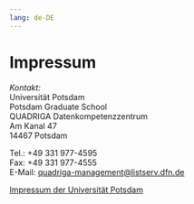 ```yaml
---
lang: de-DE
---
```

# Impressum

*Kontakt:*<br>
Universität Potsdam<br>
Potsdam Graduate School<br>
QUADRIGA Datenkompetenzzentrum<br>
Am Kanal 47<br>
14467 Potsdam<br>

Tel.: +49 331 977-4595<br>
Fax: +49 331 977-4555<br>
E-Mail: quadriga-management@listserv.dfn.de<br>

<a href="https://www.uni-potsdam.de/de/impressum.html" class="external-link" target="_blank">Impressum der Universität Potsdam</a>